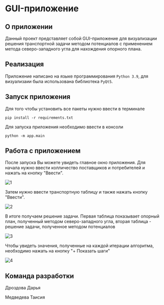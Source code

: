 # GUI-приложение #

## О приложении ##

Данный проект представляет собой GUI-приложение для визуализации решения транспортной задачи методом потенциалов с 
применением метода северо-западного угла для нахождения опорного плана.

## Реализация ##

Приложение написано на языке программирования ```Python 3.9```, для визуализаии была использована библиотека ```PyQt5```.

## Запуск приложения ##

Для того чтобы установить все пакеты нужно ввести в терминале

```pip install -r requirements.txt```

Для запуска приложения необходимо ввести в консоли

```python -m app.main```

## Работа с приложением ##

После запуска Вы можете увидеть главное окно приложения. Для начала нужно ввести колличество поставщиков и потребителей 
и нажать на кнопку "Ввести".

![1](https://github.com/Drozdova-Daria/pictures/blob/main/1.png)

Затем нужно ввести транспортную таблицу и также нажать кнопку "Ввести".

![2](https://github.com/Drozdova-Daria/pictures/blob/main/2.png)

В итоге получаем решение задачи. Первая таблица показывает опорный план, полученный методом северо-западного угла, 
вторая таблица - решение задачи, полученное методом потенциалов

![3](https://github.com/Drozdova-Daria/pictures/blob/main/3.png)

Чтобы увидеть значения, полученные на каждой итерации алгоритма, необходимо нажать на кнопку "+ Показать шаги"

![4](https://github.com/Drozdova-Daria/pictures/blob/main/4.png)

## Команда разработки ##

Дроздова Дарья

Медведева Таисия